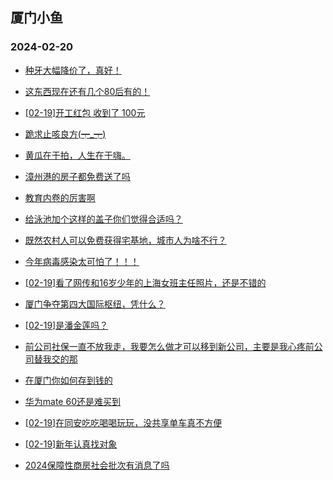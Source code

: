 ## 厦门小鱼 
### 2024-02-20

+ [种牙大幅降价了，真好！](http://bbs.xmfish.com/read-htm-tid-18147863.html)

+ [这东西现在还有几个80后有的！](http://bbs.xmfish.com/read-htm-tid-18147901.html)

+ [[02-19]开工红包 收到了 100元](http://bbs.xmfish.com/read-htm-tid-18147904.html)

+ [跪求止咳良方(┯_┯)](http://bbs.xmfish.com/read-htm-tid-18147895.html)

+ [黄瓜在于拍，人生在于嗨。](http://bbs.xmfish.com/read-htm-tid-18147856.html)

+ [漳州港的房子都免费送了吗](http://bbs.xmfish.com/read-htm-tid-18148043.html)

+ [教育内卷的厉害啊](http://bbs.xmfish.com/read-htm-tid-18148010.html)

+ [给泳池加个这样的盖子你们觉得合适吗？](http://bbs.xmfish.com/read-htm-tid-18147882.html)

+ [既然农村人可以免费获得宅基地，城市人为啥不行？](http://bbs.xmfish.com/read-htm-tid-18148058.html)

+ [今年病毒感染太可怕了！！！](http://bbs.xmfish.com/read-htm-tid-18148127.html)

+ [[02-19]看了网传和16岁少年的上海女班主任照片，还是不错的](http://bbs.xmfish.com/read-htm-tid-18147965.html)

+ [厦门争夺第四大国际枢纽，凭什么？](http://bbs.xmfish.com/read-htm-tid-18148131.html)

+ [[02-19]是潘金莲吗？](http://bbs.xmfish.com/read-htm-tid-18148003.html)

+ [前公司社保一直不放我走，我要怎么做才可以移到新公司，主要是我心疼前公司替我交的那](http://bbs.xmfish.com/read-htm-tid-18147969.html)

+ [在厦门你如何存到钱的](http://bbs.xmfish.com/read-htm-tid-18148088.html)

+ [华为mate 60还是难买到](http://bbs.xmfish.com/read-htm-tid-18148176.html)

+ [[02-19]在同安吃吃喝喝玩玩，没共享单车真不方便](http://bbs.xmfish.com/read-htm-tid-18147968.html)

+ [[02-19]新年认真找对象](http://bbs.xmfish.com/read-htm-tid-18148002.html)

+ [2024保障性商房社会批次有消息了吗](http://bbs.xmfish.com/read-htm-tid-18148008.html)

